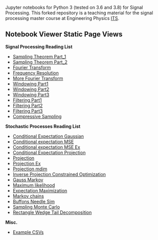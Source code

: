 Jupyter notebooks for Python 3 (tested on 3.6 and 3.8) for Signal
Processing. This forked repository is a teaching material for 
the signal processing master course at Engineering Physics [ITS](https://www.its.ac.id).

Notebook Viewer Static Page Views
-----------------------------------

**Signal Processing Reading List**

- [Sampling Theorem Part_1](https://nbviewer.jupyter.org/github/bagustris/python-for-signal-processing/blob/master/notebook/Sampling_Theorem_Part_1.ipynb)
- [Sampling Theorem Part_2](https://nbviewer.ipython.org/github/bagustris/python-for-signal-processing/blob/master/notebook/Sampling_Theorem_Part_2.ipynb)
- [Fourier Transform](https://nbviewer.ipython.org/github/bagustris/python-for-signal-processing/blob/master/notebook/Fourier_Transform.ipynb)
- [Frequency Resolution](https://nbviewer.ipython.org/github/bagustris/python-for-signal-processing/blob/master/notebook/Frequency_Resolution.ipynb)
- [More Fourier Transform](https://nbviewer.ipython.org/github/bagustris/python-for-signal-processing/blob/master/notebook/More_Fourier_Transform.ipynb)
- [Windowing Part1](https://nbviewer.ipython.org/github/bagustris/python-for-signal-processing/blob/master/notebook/Windowing_Part1.ipynb)
- [Windowing Part2](https://nbviewer.ipython.org/github/bagustris/python-for-signal-processing/blob/master/notebook/Windowing_Part2.ipynb)
- [Windowing Part3](https://nbviewer.ipython.org/github/bagustris/python-for-signal-processing/blob/master/notebook/Windowing_Part3.ipynb)
- [Filtering Part1](https://nbviewer.ipython.org/github/bagustris/python-for-signal-processing/blob/master/notebook/Filtering_Part1.ipynb)
- [Filtering Part2](https://nbviewer.ipython.org/github/bagustris/python-for-signal-processing/blob/master/notebook/Filtering_Part2.ipynb)
- [Filtering Part3](http://nbviewer.ipython.org/github/bagustris/python-for-signal-processing/blob/master/notebook/Filtering_Part3.ipynb)
- [Compressive Sampling](https://nbviewer.ipython.org/github/bagustris/python-for-signal-processing/blob/master/notebook/Compressive_Sampling.ipynb)

**Stochastic Processes Reading List**

- [Conditional Expectation Gaussian](http://nbviewer.ipython.org/github/bagustris/python-for-signal-processing/blob/master/notebook/Conditional_Expectation_Gaussian.ipynb)
- [Conditional expectation MSE](http://nbviewer.ipython.org/github/bagustris/python-for-signal-processing/blob/master/notebook/Conditional_expectation_MSE.ipynb)
- [Conditional expectation MSE Ex](http://nbviewer.ipython.org/github/bagustris/python-for-signal-processing/blob/master/notebook/Conditional_expectation_MSE_Ex.ipynb)
- [Conditional Expectation Projection](http://nbviewer.ipython.org/github/bagustris/python-for-signal-processing/blob/master/notebook/Conditional_Expectation_Projection.ipynb)
- [Projection](http://nbviewer.ipython.org/github/bagustris/python-for-signal-processing/blob/master/notebook/Projection.ipynb)
- [Projection Ex](http://nbviewer.ipython.org/github/bagustris/python-for-signal-processing/blob/master/notebook/Projection_Ex.ipynb)
- [Projection mdim](http://nbviewer.ipython.org/github/bagustris/python-for-signal-processing/blob/master/notebook/Projection_mdim.ipynb)
- [Inverse Projection Constrained Optimization](http://nbviewer.ipython.org/github/bagustris/python-for-signal-processing/blob/master/notebook/Inverse_Projection_Constrained_Optimization.ipynb)
- [Gauss Markov](http://nbviewer.ipython.org/github/bagustris/python-for-signal-processing/blob/master/notebook/Gauss_Markov.ipynb)
- [Maximum likelihood](http://nbviewer.ipython.org/github/bagustris/python-for-signal-processing/blob/master/notebook/Maximum_likelihood.ipynb)
- [Expectation Maximization](http://nbviewer.ipython.org/github/bagustris/python-for-signal-processing/blob/master/notebook/Expectation_Maximization.ipynb)
- [Markov chains](http://nbviewer.ipython.org/github/bagustris/python-for-signal-processing/blob/master/notebook/Markov_chains.ipynb)
- [Buffons Needle Sim](http://nbviewer.ipython.org/github/bagustris/python-for-signal-processing/blob/master/notebook/Buffons_Needle_Sim.ipynb)
- [Sampling Monte Carlo](http://nbviewer.ipython.org/github/bagustris/python-for-signal-processing/blob/master/notebook/Sampling_Monte_Carlo.ipynb)
- [Rectangle Wedge Tail Decomposition](http://nbviewer.ipython.org/github/bagustris/python-for-signal-processing/blob/master/notebook/Rectangle_Wedge_Tail_Decomposition.ipynb)

**Misc.**

- [Example CSVs](http://nbviewer.ipython.org/github/bagustris/python-for-signal-processing/blob/master/notebook/Example_CSVs.ipynb)
